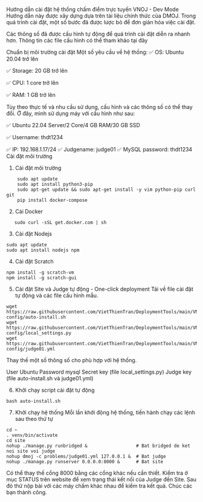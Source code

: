 Hướng dẫn cài đặt hệ thống chấm điểm trực tuyến VNOJ - Dev Mode
Hướng dẫn này được xây dựng dựa trên tài liệu chính thức của DMOJ. Trong quá trình cài đặt, một số bước đã được lược bỏ để đơn giản hóa việc cài đặt.

Các thông số đã được cấu hình tự động để quá trình cài đặt diễn ra nhanh hơn. Thông tin các file cấu hình có thể tham khảo tại đây

Chuẩn bị môi trường cài đặt
Một số yêu cầu về hệ thống:
✅ OS: Ubuntu 20.04 trở lên

✅ Storage: 20 GB trở lên

✅ CPU: 1 core trở lên

✅ RAM: 1 GB trở lên

Tùy theo thực tế và nhu cầu sử dụng, cấu hình và các thông số có thể thay đổi. Ở đây, mình sử dụng máy với cấu hình như sau:

✅ Ubuntu 22.04 Server/2 Core/4 GB RAM/30 GB SSD

✅ Username: thdt1234

✅ IP: 192.168.1.17/24
✅ Judgename: judge01
✅ MySQL password: thdt1234
Cài đặt môi trường
1. Cài đặt môi trường

```
    sudo apt update
    sudo apt install python3-pip
    sudo apt-get update && sudo apt-get install -y vim python-pip curl git
    pip install docker-compose
```
2. Cài Docker 

```
   sudo curl -sSL get.docker.com | sh
```
3. Cài đặt Nodejs
```
sudo apt update
sudo apt install nodejs npm
```
4. Cài đặt Scratch
```
npm install -g scratch-vm
npm install -g scratch-gui
```
5. Cài đặt Site và Judge tự động - One-click deployment
Tải về file cài đặt tự động và các file cấu hình mẫu.
```
wget https://raw.githubusercontent.com/VietThienTran/DeploymentTools/main/VNOJ/sample-config/auto-install.sh
wget https://raw.githubusercontent.com/VietThienTran/DeploymentTools/main/VNOJ/sample-config/local_settings.py
wget https://raw.githubusercontent.com/VietThienTran/DeploymentTools/main/VNOJ/sample-config/judge01.yml
```
Thay thế một số thông số cho phù hợp với hệ thống.

User Ubuntu
Password mysql
Secret key (file local_settings.py)
Judge key (file auto-install.sh và judge01.yml)

6. Khởi chạy script cài đặt tự động
```
bash auto-install.sh
```
7. Khởi chạy hệ thống
Mỗi lần khởi động hệ thống, tiến hành chạy các lệnh sau theo thứ tự
```
cd ~
. venv/bin/activate
cd site
nohup ./manage.py runbridged &                  # Bat bridged de ket noi site voi judge
nohup dmoj -c problems/judge01.yml 127.0.0.1 &  # Bat judge
nohup ./manage.py runserver 0.0.0.0:8000 &      # Bat site
```
Có thể thay thế cổng 8000 bằng các cổng khác nếu cần thiết.
Kiểm tra ở mục STATUS trên website để xem trạng thái kết nối của Judge đến Site. Sau đó thử nộp bài với các máy chấm khác nhau để kiểm tra kết quả.
Chúc các bạn thành công.
